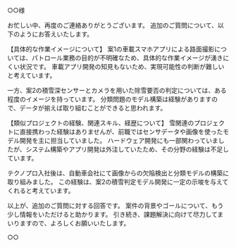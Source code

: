 ○○様

お忙しい中、再度のご連絡ありがとうございます。
追加のご質問について、以下のようにお答えいたします。

【具体的な作業イメージについて】
案1の車載スマホアプリによる路面撮影については、パトロール業務の目的が不明確なため、具体的な作業イメージが湧きにくい状況です。
車載アプリ開発の知見もないため、実現可能性の判断が難しいと考えています。

一方、案2の積雪深センサーとカメラを用いた除雪要否の判定については、ある程度のイメージを持っています。
分類問題のモデル構築は経験がありますので、データが揃えば取り組むことができると思われます。

【類似プロジェクトの経験、関連スキル、経歴について】
雪関連のプロジェクトに直接携わった経験はありませんが、前職ではセンサデータや画像を使ったモデル開発を主に担当していました。
ハードウェア開発にも一部関わっていましたが、システム構築やアプリ開発は外注していたため、その分野の経験は不足しています。

テクノプロ入社後は、自動車会社にて画像からの欠陥検出と分類モデルの構築に取り組みました。
この経験は、案2の積雪判定モデル開発に一定の示唆を与えてくれると考えています。

以上が、追加のご質問に対する回答です。
案件の背景やゴールについて、もう少し情報をいただけると助かります。
引き続き、課題解決に向けて尽力してまいりますので、よろしくお願いいたします。

○○
